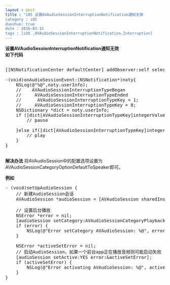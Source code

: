 ```yaml
---
layout : post
title : "iOS 设置AVAudioSessionInterruptionNotification通知无效
category : iOS
duoshuo: true
date : 2016-03-15
tags : [iOS ,AVAudioSessionInterruptionNotification,Interruption]
---
```


**设置AVAudioSessionInterruptionNotification通知无效**  
**如下代码**


<pre class="brush: oc;  ">

[[NSNotificationCenter defaultCenter] addObserver:self selector:@selector(onAudioSessionEvent:) name:AVAudioSessionInterruptionNotification object:nil];

-(void)onAudioSessionEvent:(NSNotification*)noty{
    NSLog(@"%@",noty.userInfo);
    //    AVAudioSessionInterruptionTypeBegan
    //     AVAudioSessionInterruptionTypeEnded
    //      AVAudioSessionInterruptionTypeKey = 1;
    //     AVAudioSessionInterruptionTypeKey = 0;
    NSDictionary *dict = noty.userInfo;
    if ([dict[AVAudioSessionInterruptionTypeKey]integerValue]==AVAudioSessionInterruptionTypeBegan) {
        // pause
        
    }else if([dict[AVAudioSessionInterruptionTypeKey]integerValue]==AVAudioSessionInterruptionTypeEnded){
        // play
    }
}

</pre>

**解决办法**
将AVAudioSession中的配置选项设置为AVAudioSessionCategoryOptionDefaultToSpeaker即可。

**例如**

<pre class="brush: oc;  ">
- (void)setUpAudioSession {
    // 新建AudioSession会话
    AVAudioSession *audioSession = [AVAudioSession sharedInstance];
    
    // 设置后台播放
    NSError *error = nil;
    [audioSession setCategory:AVAudioSessionCategoryPlayback withOptions:AVAudioSessionCategoryOptionDefaultToSpeaker error:&error];
    if (error) {
        NSLog(@"Error setCategory AVAudioSession: %@", error);
    }
    
    NSError *activeSetError = nil;
    // 启动AudioSession，如果一个前台app正在播放音频则可能启动失败
    [audioSession setActive:YES error:&activeSetError];
    if (activeSetError) {
        NSLog(@"Error activating AVAudioSession: %@", activeSetError);
    }
}

</pre>

